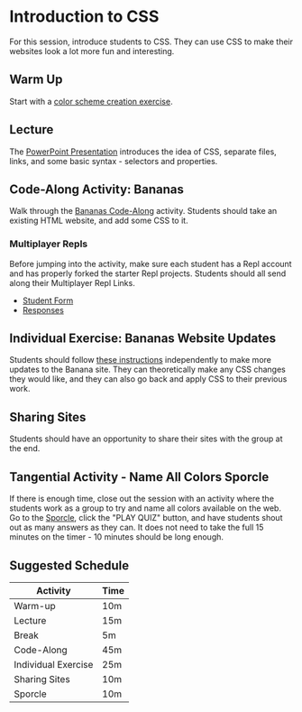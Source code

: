 # Introduction to CSS
For this session, introduce students to CSS. They can use CSS to make their websites look a lot more fun and interesting. 

## Warm Up
Start with a [color scheme creation exercise](CoolorsWarmUp.md).

## Lecture
The [PowerPoint Presentation](HelloCss.pptx) introduces the idea of CSS, separate files, links, and some basic syntax - selectors and properties.

## Code-Along Activity: Bananas
Walk through the [Bananas Code-Along](BananasCodeAlong.md) activity. Students should take an existing HTML website, and add some CSS to it.

### Multiplayer Repls
Before jumping into the activity, make sure each student has a Repl account and has properly forked the starter Repl projects. Students should all send along their Multiplayer Repl Links.

- [Student Form](https://forms.gle/rH62KaA7tSeSuDnQ7)
- [Responses](https://docs.google.com/spreadsheets/d/1k1gBrOYVu2J2e4mpx9HHW1TBRpGJ9-hlQFIVdskoINQ/edit?usp=sharing)

## Individual Exercise: Bananas Website Updates
Students should follow [these instructions](BananasIndividual.md) independently to make more updates to the Banana site. They can theoretically make any CSS changes they would like, and they can also go back and apply CSS to their previous work.

## Sharing Sites
Students should have an opportunity to share their sites with the group at the end.

## Tangential Activity - Name All Colors Sporcle
If there is enough time, close out the session with an activity where the students work as a group to try and name all colors available on the web. Go to the [Sporcle](https://www.sporcle.com/games/rockgolf/rainbow-coalition), click the "PLAY QUIZ" button, and have students shout out as many answers as they can. It does not need to take the full 15 minutes on the timer - 10 minutes should be long enough.

## Suggested Schedule

| Activity | Time |
|-|-|
| Warm-up | 10m |
| Lecture | 15m |
| Break | 5m |
| Code-Along | 45m |
| Individual Exercise | 25m |
| Sharing Sites | 10m |
| Sporcle | 10m |